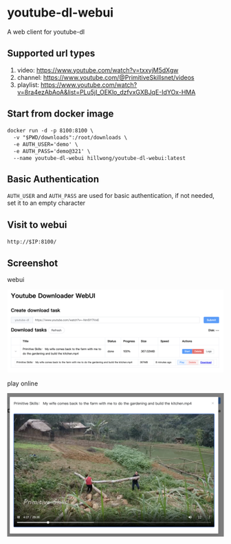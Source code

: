 # youtube-dl-webui

A web client for youtube-dl

## Supported url types

1. video: https://www.youtube.com/watch?v=txxyjM5dXgw
2. channel: https://www.youtube.com/@PrimitiveSkillsnet/videos
3. playlist: https://www.youtube.com/watch?v=8ra4ezAbAoA&list=PLu5jI_OEKlo_dzfvxGXBJqE-IdYOx-HMA

## Start from docker image

```
docker run -d -p 8100:8100 \
  -v "$PWD/downloads":/root/downloads \
  -e AUTH_USER='demo' \
  -e AUTH_PASS='demo@321' \
  --name youtube-dl-webui hillwong/youtube-dl-webui:latest
```

## Basic Authentication

`AUTH_USER` and `AUTH_PASS` are used for basic authentication, if not needed, set it to an empty character

## Visit to webui

`http://$IP:8100/`

## Screenshot

webui

![preview](./images/preview.png)

play online

![online](./images/play.png)

